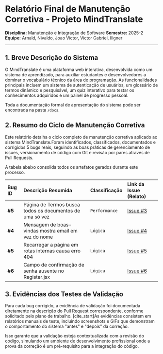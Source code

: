 # Relatório Final de Manutenção Corretiva - Projeto MindTranslate

**Disciplina:** Manutenção e Integração de Software
**Semestre:** 2025-2
**Equipe:** Arnald, Nivaldo, Joao Victor, Victor Gabriel, Illgner

---

## 1. Breve Descrição do Sistema

O MindTranslate é uma plataforma web interativa, desenvolvida como um sistema de aprendizado, para auxiliar estudantes e desenvolvedores a dominar o vocabulário técnico da área de programação. As funcionalidades principais incluem um sistema de autenticação de usuários, um glossário de termos dinâmico e pesquisável, um quiz interativo para testar os conhecimentos adquiridos e um painel de progresso pessoal.

Toda a documentação formal de apresentação do sistema pode ser encontrada na pasta `/docs`. 

## 2. Resumo do Ciclo de Manutenção Corretiva

Este relatório detalha o ciclo completo de manutenção corretiva aplicado ao sistema MindTranslate.Foram identificados, classificados, documentados e corrigidos 5 bugs reais, seguindo as boas práticas de gerenciamento de issues, versionamento de código com Git e revisão por pares através de Pull Requests.

A tabela abaixo consolida todos os artefatos gerados durante este processo.

| Bug ID | Descrição Resumida | Classificação | Link da Issue (Relato) |
| :--- | :--- | :--- | :--- | 
| **#5** | Página de Termos busca todos os documentos de uma só vez | `Performance`  | [Issue #3](https://github.com/thevictorgabriel/issue-Mindtranslate/issues/3) |
| **#4** | Mensagem de boas-vindas mostra email em vez do nome | `Lógica`  | [Issue #4](https://github.com/thevictorgabriel/issue-Mindtranslate/issues/4) |
| **#5** | Recarregar a página em rotas internas causa erro 404 | `Lógica` | [Issue #5](https://github.com/thevictorgabriel/issue-Mindtranslate/issues/5)  |
| **#6** | Campo de confirmação de senha ausente no Register.jsx | `Lógica`  | [Issue #6](https://github.com/thevictorgabriel/issue-Mindtranslate/issues/6) |



## 3. Evidências dos Testes de Validação

Para cada bug corrigido, a evidência de validação foi documentada diretamente na descrição do Pull Request correspondente, conforme solicitado pelo plano de trabalho. [cite_start]As evidências consistem em relatórios manuais de teste, incluindo screenshots e GIFs que demonstram o comportamento do sistema "antes" e "depois" da correção.

Isso garante que a validação esteja contextualizada com a revisão do código, simulando um ambiente de desenvolvimento profissional onde a prova da correção é um pré-requisito para a integração do código.
